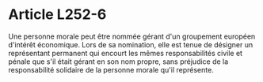 # Article L252-6

Une personne morale peut être nommée gérant d'un groupement européen d'intérêt économique. Lors de sa nomination, elle est tenue de désigner un représentant permanent qui encourt les mêmes responsabilités civile et pénale que s'il était gérant en son nom propre, sans préjudice de la responsabilité solidaire de la personne morale qu'il représente.